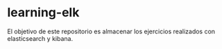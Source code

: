 # learning-elk
El objetivo de este repositorio es almacenar los ejercicios realizados con elasticsearch y kibana.
